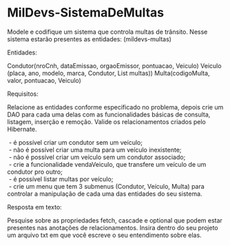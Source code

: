 # MilDevs-SistemaDeMultas
Modele e codifique um sistema que controla multas de trânsito. Nesse sistema estarão presentes as entidades: (mildevs-multas)

Entidades:

Condutor(nroCnh, dataEmissao, orgaoEmissor, pontuacao, Veiculo)
Veiculo (placa, ano, modelo, marca, Condutor, List<Multa> multas))
Multa(codigoMulta, valor, pontuacao, Veiculo)

Requisitos:

Relacione as entidades conforme especificado no problema, depois crie um DAO para cada uma delas com as funcionalidades básicas de consulta, listagem, inserção e remoção. Valide os relacionamentos criados pelo Hibernate.

 - é possível criar um condutor sem um veículo;    
 - não é possível criar uma multa para um veículo inexistente;   
 - não é possível criar um veículo sem um condutor associado;   
 - crie a funcionalidade vendaVeiculo, que transfere um veículo de um condutor pro outro;    
 - é possível listar multas por veículo;    
 - crie um menu que tem 3 submenus (Condutor, Veículo, Multa) para controlar a manipulação de cada uma das entidades do seu sistema.    


Resposta em texto:

Pesquise sobre as propriedades fetch, cascade e optional que podem estar presentes nas anotações de relacionamentos. Insira dentro do seu projeto um arquivo txt em que você escreve o seu entendimento sobre elas.
